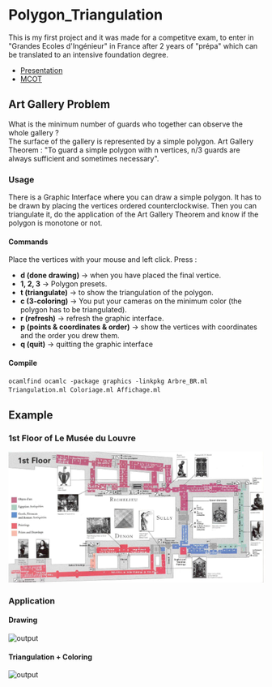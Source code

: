 # Polygon_Triangulation

This is my first project and it was made for a competitve exam, to enter in "Grandes Ecoles d'Ingénieur" in France after 2 years of "prépa" which can be translated to an intensive foundation degree.

- [Presentation](https://github.com/Keesayy/Polygon_Triangulation/blob/main/TIPE/TIPE_Arthur_P%20.pdf
)
- [MCOT](https://github.com/Keesayy/Polygon_Triangulation/blob/main/TIPE/Mcot_28839_AP_Etape2.pdf)

## Art Gallery Problem

What is the minimum number of guards who together can observe the whole gallery ? \
The surface of the gallery is represented by a simple polygon. Art Gallery Theorem : "To guard a simple polygon with 
n vertices, n/3 guards are always sufficient and sometimes necessary".

### Usage
There is a Graphic Interface where you can draw a simple polygon. It has to be drawn by placing the vertices ordered counterclockwise.
Then you can triangulate it, do the application of the Art Gallery Theorem and know if the polygon is monotone or not.

#### Commands
Place the vertices with your mouse and left click.
Press :
- **d (done drawing)** -> when you have placed the final vertice.
- **1, 2, 3** -> Polygon presets.
- **t (triangulate)** -> to show the triangulation of the polygon.
- **c (3-coloring)** -> You put your cameras on the minimum color (the polygon has to be triangulated).
- **r (refresh)** -> refresh the graphic interface.
- **p (points & coordinates & order)** -> show the vertices with coordinates and the order you drew them.
- **q (quit)** -> quitting the graphic interface

#### Compile
`ocamlfind ocamlc -package graphics -linkpkg Arbre_BR.ml Triangulation.ml Coloriage.ml Affichage.ml`

## Example

### 1st Floor of Le Musée du Louvre

![image](https://github.com/Keesayy/Polygon_Triangulation/blob/main/TIPE/images/plan_louvre.jpg)

### Application

#### Drawing

![output]()

#### Triangulation + Coloring

![output]()

